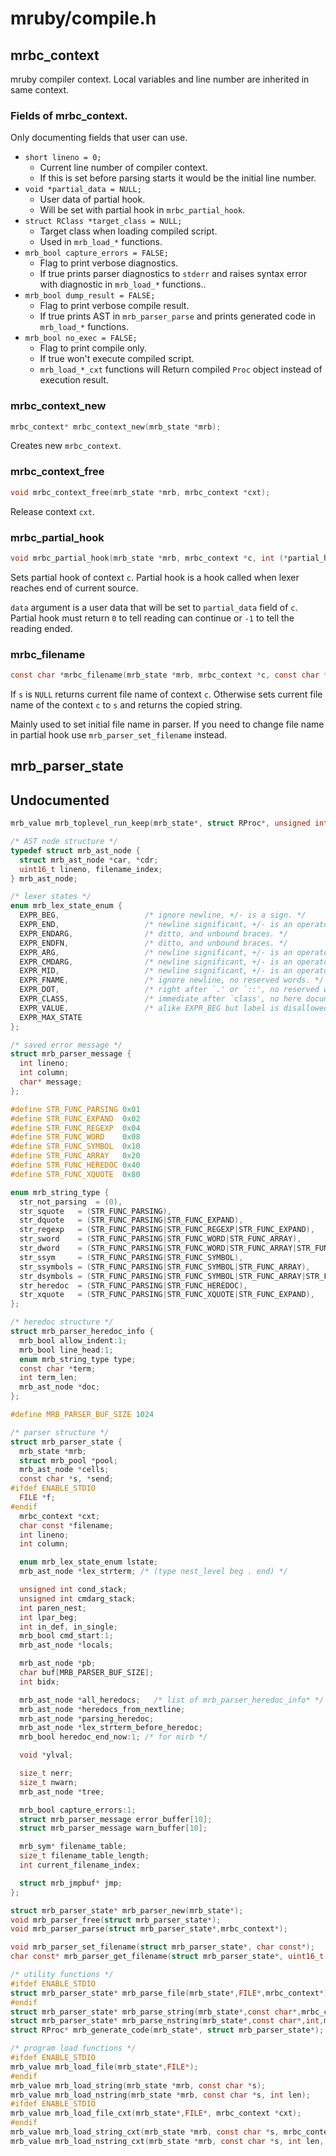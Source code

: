# mruby/compile.h

## mrbc_context
mruby compiler context.
Local variables and line number are inherited in same context.

### Fields of mrbc_context.
Only documenting fields that user can use.
* `short lineno = 0;`
  * Current line number of compiler context.
  * If this is set before parsing starts it would be the initial line number.
* `void *partial_data = NULL;`
  * User data of partial hook.
  * Will be set with partial hook in `mrbc_partial_hook`.
* `struct RClass *target_class = NULL;`
  * Target class when loading compiled script.
  * Used in `mrb_load_*` functions.
* `mrb_bool capture_errors = FALSE;`
  * Flag to print verbose diagnostics.
  * If true prints parser diagnostics to `stderr` and
  raises syntax error with diagnostic in `mrb_load_*` functions..
* `mrb_bool dump_result = FALSE;`
  * Flag to print verbose compile result.
  * If true prints AST in `mrb_parser_parse` and prints generated code in `mrb_load_*` functions.
* `mrb_bool no_exec = FALSE;`
  * Flag to print compile only.
  * If true won't execute compiled script.
  * `mrb_load_*_cxt` functions will Return compiled `Proc` object instead of execution result.

### mrbc_context_new
```C
mrbc_context* mrbc_context_new(mrb_state *mrb);
```
Creates new `mrbc_context`.

### mrbc_context_free
```C
void mrbc_context_free(mrb_state *mrb, mrbc_context *cxt);
```
Release context `cxt`.

### mrbc_partial_hook
```C
void mrbc_partial_hook(mrb_state *mrb, mrbc_context *c, int (*partial_hook)(struct mrb_parser_state*), void*data);
```
Sets partial hook of context `c`.
Partial hook is a hook called when lexer reaches end of current source.

`data` argument is a user data that will be set to `partial_data` field of `c`.
Partial hook must return `0` to tell reading can continue or `-1` to tell the reading ended.

### mrbc_filename
```C
const char *mrbc_filename(mrb_state *mrb, mrbc_context *c, const char *s);
```
If `s` is `NULL` returns current file name of context `c`.
Otherwise sets current file name of the context `c` to `s` and
returns the copied string.

Mainly used to set initial file name in parser.
If you need to change file name in partial hook use `mrb_parser_set_filename` instead.

## mrb_parser_state

## Undocumented

```C
mrb_value mrb_toplevel_run_keep(mrb_state*, struct RProc*, unsigned int);

/* AST node structure */
typedef struct mrb_ast_node {
  struct mrb_ast_node *car, *cdr;
  uint16_t lineno, filename_index;
} mrb_ast_node;

/* lexer states */
enum mrb_lex_state_enum {
  EXPR_BEG,                   /* ignore newline, +/- is a sign. */
  EXPR_END,                   /* newline significant, +/- is an operator. */
  EXPR_ENDARG,                /* ditto, and unbound braces. */
  EXPR_ENDFN,                 /* ditto, and unbound braces. */
  EXPR_ARG,                   /* newline significant, +/- is an operator. */
  EXPR_CMDARG,                /* newline significant, +/- is an operator. */
  EXPR_MID,                   /* newline significant, +/- is an operator. */
  EXPR_FNAME,                 /* ignore newline, no reserved words. */
  EXPR_DOT,                   /* right after `.' or `::', no reserved words. */
  EXPR_CLASS,                 /* immediate after `class', no here document. */
  EXPR_VALUE,                 /* alike EXPR_BEG but label is disallowed. */
  EXPR_MAX_STATE
};

/* saved error message */
struct mrb_parser_message {
  int lineno;
  int column;
  char* message;
};

#define STR_FUNC_PARSING 0x01
#define STR_FUNC_EXPAND  0x02
#define STR_FUNC_REGEXP  0x04
#define STR_FUNC_WORD    0x08
#define STR_FUNC_SYMBOL  0x10
#define STR_FUNC_ARRAY   0x20
#define STR_FUNC_HEREDOC 0x40
#define STR_FUNC_XQUOTE  0x80

enum mrb_string_type {
  str_not_parsing  = (0),
  str_squote   = (STR_FUNC_PARSING),
  str_dquote   = (STR_FUNC_PARSING|STR_FUNC_EXPAND),
  str_regexp   = (STR_FUNC_PARSING|STR_FUNC_REGEXP|STR_FUNC_EXPAND),
  str_sword    = (STR_FUNC_PARSING|STR_FUNC_WORD|STR_FUNC_ARRAY),
  str_dword    = (STR_FUNC_PARSING|STR_FUNC_WORD|STR_FUNC_ARRAY|STR_FUNC_EXPAND),
  str_ssym     = (STR_FUNC_PARSING|STR_FUNC_SYMBOL),
  str_ssymbols = (STR_FUNC_PARSING|STR_FUNC_SYMBOL|STR_FUNC_ARRAY),
  str_dsymbols = (STR_FUNC_PARSING|STR_FUNC_SYMBOL|STR_FUNC_ARRAY|STR_FUNC_EXPAND),
  str_heredoc  = (STR_FUNC_PARSING|STR_FUNC_HEREDOC),
  str_xquote   = (STR_FUNC_PARSING|STR_FUNC_XQUOTE|STR_FUNC_EXPAND),
};

/* heredoc structure */
struct mrb_parser_heredoc_info {
  mrb_bool allow_indent:1;
  mrb_bool line_head:1;
  enum mrb_string_type type;
  const char *term;
  int term_len;
  mrb_ast_node *doc;
};

#define MRB_PARSER_BUF_SIZE 1024

/* parser structure */
struct mrb_parser_state {
  mrb_state *mrb;
  struct mrb_pool *pool;
  mrb_ast_node *cells;
  const char *s, *send;
#ifdef ENABLE_STDIO
  FILE *f;
#endif
  mrbc_context *cxt;
  char const *filename;
  int lineno;
  int column;

  enum mrb_lex_state_enum lstate;
  mrb_ast_node *lex_strterm; /* (type nest_level beg . end) */

  unsigned int cond_stack;
  unsigned int cmdarg_stack;
  int paren_nest;
  int lpar_beg;
  int in_def, in_single;
  mrb_bool cmd_start:1;
  mrb_ast_node *locals;

  mrb_ast_node *pb;
  char buf[MRB_PARSER_BUF_SIZE];
  int bidx;

  mrb_ast_node *all_heredocs;	/* list of mrb_parser_heredoc_info* */
  mrb_ast_node *heredocs_from_nextline;
  mrb_ast_node *parsing_heredoc;
  mrb_ast_node *lex_strterm_before_heredoc;
  mrb_bool heredoc_end_now:1; /* for mirb */

  void *ylval;

  size_t nerr;
  size_t nwarn;
  mrb_ast_node *tree;

  mrb_bool capture_errors:1;
  struct mrb_parser_message error_buffer[10];
  struct mrb_parser_message warn_buffer[10];

  mrb_sym* filename_table;
  size_t filename_table_length;
  int current_filename_index;

  struct mrb_jmpbuf* jmp;
};

struct mrb_parser_state* mrb_parser_new(mrb_state*);
void mrb_parser_free(struct mrb_parser_state*);
void mrb_parser_parse(struct mrb_parser_state*,mrbc_context*);

void mrb_parser_set_filename(struct mrb_parser_state*, char const*);
char const* mrb_parser_get_filename(struct mrb_parser_state*, uint16_t idx);

/* utility functions */
#ifdef ENABLE_STDIO
struct mrb_parser_state* mrb_parse_file(mrb_state*,FILE*,mrbc_context*);
#endif
struct mrb_parser_state* mrb_parse_string(mrb_state*,const char*,mrbc_context*);
struct mrb_parser_state* mrb_parse_nstring(mrb_state*,const char*,int,mrbc_context*);
struct RProc* mrb_generate_code(mrb_state*, struct mrb_parser_state*);

/* program load functions */
#ifdef ENABLE_STDIO
mrb_value mrb_load_file(mrb_state*,FILE*);
#endif
mrb_value mrb_load_string(mrb_state *mrb, const char *s);
mrb_value mrb_load_nstring(mrb_state *mrb, const char *s, int len);
#ifdef ENABLE_STDIO
mrb_value mrb_load_file_cxt(mrb_state*,FILE*, mrbc_context *cxt);
#endif
mrb_value mrb_load_string_cxt(mrb_state *mrb, const char *s, mrbc_context *cxt);
mrb_value mrb_load_nstring_cxt(mrb_state *mrb, const char *s, int len, mrbc_context *cxt);
```
